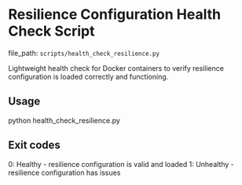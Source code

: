 # Resilience Configuration Health Check Script

  file_path: `scripts/health_check_resilience.py`

Lightweight health check for Docker containers to verify resilience configuration
is loaded correctly and functioning.

## Usage

python health_check_resilience.py

## Exit codes

0: Healthy - resilience configuration is valid and loaded
1: Unhealthy - resilience configuration has issues
